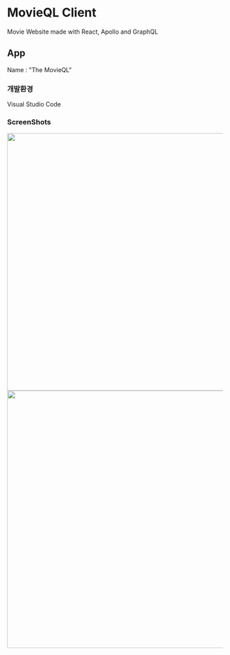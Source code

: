 # MovieQL Client
Movie Website made with React, Apollo and GraphQL<br/>

## App
Name : "The MovieQL"<br/>

### 개발환경
Visual Studio Code

### ScreenShots
<img width="600" src="https://user-images.githubusercontent.com/50590192/71802712-ed75a700-30a1-11ea-95eb-b620a7651e90.png">
<img width="600" src="https://user-images.githubusercontent.com/50590192/71802732-01b9a400-30a2-11ea-8e87-7f8762b98f6d.png">

